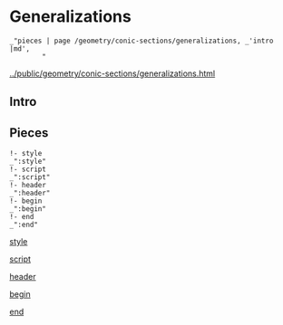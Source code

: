 # Generalizations

    _"pieces | page /geometry/conic-sections/generalizations, _'intro |md',
            "

[../public/geometry/conic-sections/generalizations.html](# "save:")


## Intro

## Pieces

    !- style
    _":style"
    !- script
    _":script"
    !- header
    _":header"
    !- begin
    _":begin"
    !- end
    _":end"

[style]() 

[script]()

[header]()

[begin]()

[end]()

